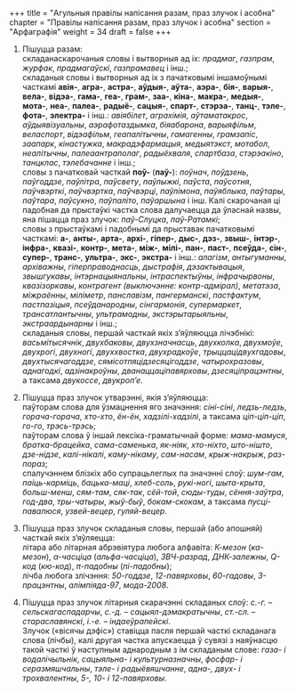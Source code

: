 +++
title = "Агульныя правілы напісання разам, праз злучок і асобна"
chapter = "Правілы напісання разам, праз злучок і асобна"
section = "Арфаграфія"
weight = 34
draft = false
+++

1. Пішуцца разам:
<br>складанаскарочаныя словы і вытворныя ад іх: _прадмаг_, _газпрам_, _журфак_, _прадмагаўскі_, _газпрамавец_ і інш.;
<br>складаныя словы і вытворныя ад іх з пачатковымі іншамоўнымі часткамі __авія-__, __агра-__, __астра-__, __аўдыя-__, __аўта-__, __аэра-__, __бія-__, __варыя-__, __вела-__, __відэа-__, __гама-__, __геа-__, __грам-__, __заа-__, __кіна-__, __макра-__, __медыя-__, __мота-__, __неа-__, __палеа-__, __радыё-__, __сацыя-__, __спарт-__, __стэрэа-__, __танц-__, __тэле-__, __фота-__, __электра-__ і інш.: _авіябілет_, _аграхімія_, _аўтаматакрос_, _аўдыявізуальны_, _аэрафотаздымка_, _біяабарона_, _варыяфільм_, _веласпорт_, _відэафільм_, _геапалітычны_, _гамагенны_, _грамзапіс_, _заапарк_, _кінастужка_, _макрадэфармацыя_, _медыятэкст_, _мотабол_, _неалітычны_, _палеаантраполаг_, _радыёхваля_, _спартбаза_, _стэрэакіно_, _танцклас_, _тэлебачанне_ і інш.;
<br>словы з пачатковай часткай __поў-__ (__паў-__): _поўнач_, _поўдзень_, _паўгоддзе_, _паўлітра_, _паўсвету_, _паўлыжкі_, _паўста_, _паўсотня_, _паўчвэрткі_, _паўчвэртка_, _паўчвэрці_, _паўлімона_, _паўяблыка_, _паўтары_, _паўтара_, _паўсукно_, _паўпаліто_, _паўаршына_ і інш. Калі скарочаная ці падобная да прыстаўкі частка слова далучаецца да ўласнай назвы, яна пішацца праз злучок: _паў-Слуцка_, _паў-Ратамкі_;
<br>словы з прыстаўкамі і падобнымі да прыставак пачатковымі часткамі: __а-__, __анты-__, __арта-__, __архі-__, __гіпер-__, __дыс-__, __дэз-__, __звыш-__, __інтэр-__, __інфра-__, __квазі-__, __контр-__, __мета-__, __між-__, __мілі-__, __пан-__, __паст-__, __псеўда-__, __сін-__, __супер-__, __транс-__, __ультра-__, __экс-__, __экстра-__ і інш.: _алагізм_, _антыгуманны_, _архіважны_, _гіперправоднасць_, _дыстрафія_, _дэзактывацыя_, _звышгукавы_, _інтэрнацыянальны_, _інтраспектыўны_, _інфрачырвоны_, _квазізоркавы_, _контрагент (выключэнне: контр-адмірал)_, _метатэза_, _міжраённы_, _міліметр_, _панславізм_, _пангерманскі_, _пастфактум_, _пастпазіцыя_, _псеўданародны_, _сінгармонія_, _супермаркет_, _трансатлантычны_, _ультрамодны_, _экстэрытарыяльны_, _экстраардынарны_ і інш.;
<br>складаныя словы, першай часткай якіх з’яўляюцца лічэбнікі: _васьмітысячнік_, _двухбаковы_, _двухзначнасць_, _двухколка_, _двухмоўе_, _двухрогі_, _двухногі_, _двуххвостка_, _двухрадкоўе_, _трыццацідвухгадовы_, _двухтысячагоддзе_, _сямісотпяцідзесяцігоддзе_, _чатырохразовы_, _аднагодкі_, _адзінакроўны_, _дванаццаціпавярховы_, _дзесяціпрацэнтны_, а таксама _двукоссе_, _двукроп’е_.

2. Пішуцца праз злучок утварэнні, якія з’яўляюцца:
<br>паўторам слова для ўзмацнення яго значэння: _сіні-сіні_, _ледзь-ледзь_, _горача-горача_, _хто-хто_, _ён-ён_, _хадзілі-хадзілі_, а таксама _ціп-ціп-ціп_, _го-го_, _трэсь-трэсь_;
<br>паўторам слова ў іншай лексіка-граматычнай форме: _мама-мамуся_, _братка-брацейка_, _сама-саменька_, _як-ніяк_, _хто-ніхто_, _што-нішто_, _дзе-нідзе_, _калі-нікалі_, _каму-нікаму_, _сам-насам_, _крыж-накрыж_, _раз-пораз_;
<br>спалучэннем блізкіх або супрацьлеглых па значэнні слоў: _шум-гам_, _паіць-карміць_, _бацька-маці_, _хлеб-соль_, _рукі-ногі_, _шыта-крыта_, _больш-менш_, _сям-там_, _сяк-так_, _сёй-той_, _сюды-туды_, _сёння-заўтра_, _год-два_, _тры-чатыры_, _жыў-быў_, _бокам-скокам_, а таксама _пусці-павалюся_, _узвей-вецер_, _гуляй-вецер_.

3. Пішуцца праз злучок складаныя словы, першай (або апошняй) часткай якіх з’яўляецца:
<br>літара або літарная абрэвіятура любога алфавіта: _К-мезон_ (_ка-мезон_), _&alpha;-часціца_ (_альфа-часціца_), _ЗВЧ-разрад_, _ДНК-залежны_, _Q-код_ (_кю-код_), _&pi;-падобны_ (_пі-падобны_);
<br>лічба любога злічэння: _50-годдзе_, _12-павярховы_, _60-гадовы_, _3-працэнтны_, _алімпіяда-97_, _мода-2008_.

4. Пішуцца праз злучок літарныя скарачэнні складаных слоў: _с.-г._ – _сельскагаспадарчы_, _с.-д._ – _сацыял-дэмакратычны_, _ст.-сл._ – _стараславянскі_, _і.-е._ – _індаеўрапейскі_.
<br>Злучок («вісячы дэфіс») ставіцца пасля першай часткі складанага слова (лічбы), калі другая частка апускаецца ў сувязі з наяўнасцю такой часткі ў наступным аднародным з ім складаным слове: _газа- і водалічыльнік_, _сацыяльна- і культурназначны_, _фосфар- і серазмяшчальны_, _тэле- і радыёвяшчанне_, _адна-, двух- і трохвалентны_, _5-, 10- і 12-павярховы_.

